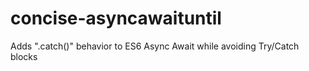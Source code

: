 # concise-asyncawaituntil
Adds ".catch()" behavior to ES6 Async Await while avoiding Try/Catch blocks
